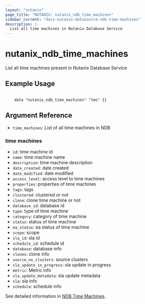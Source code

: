```yaml
---
layout: "nutanix"
page_title: "NUTANIX: nutanix_ndb_time_machines"
sidebar_current: "docs-nutanix-datasource-ndb-time-machines"
description: |-
  List all time machines in Nutanix Database Service
---
```


# nutanix_ndb_time_machines

List all time machines present in Nutanix Database Service

## Example Usage

```hcl

    data "nutanix_ndb_time_machines" "tms" {}

```

## Argument Reference

* `time_machines`: List of all time machines in NDB

### time machines

* `id`: time machine id
* `name`: time machine name
* `description`: time machine description
* `date_created`: date created
* `date_modified`: date modified
* `access_level`: access level to time machines
* `properties`: properties of time machines
* `tags`: tags
* `clustered`: clustered or not
* `clone`: clone time machine or not
* `database_id`: database id 
* `type`: type of time machine
* `category`:  category of time machine
* `status`: status of time machine
* `ea_status`: ea status of time machine
* `scope`: scope
* `sla_id`: sla id
* `schedule_id`: schedule id
* `database`: database info
* `clones`: clone info
* `source_nx_clusters`: source clusters
* `sla_update_in_progress`: sla update in progress
* `metric`: Metric info
* `sla_update_metadata`: sla update metadata
* `sla`: sla info
* `schedule`: schedule info


See detailed information in [NDB Time Machines](https://www.nutanix.dev/api_references/ndb/#/e68ba687086ed-get-list-of-all-time-machines).